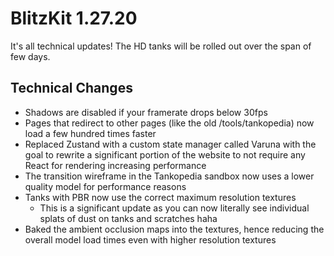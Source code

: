 # BlitzKit 1.27.20

It's all technical updates! The HD tanks will be rolled out over the span of few days.

## Technical Changes

- Shadows are disabled if your framerate drops below 30fps
- Pages that redirect to other pages (like the old /tools/tankopedia) now load a few hundred times faster
- Replaced Zustand with a custom state manager called Varuna with the goal to rewrite a significant portion of the website to not require any React for rendering increasing performance
- The transition wireframe in the Tankopedia sandbox now uses a lower quality model for performance reasons
- Tanks with PBR now use the correct maximum resolution textures
  - This is a significant update as you can now literally see individual splats of dust on tanks and scratches haha
- Baked the ambient occlusion maps into the textures, hence reducing the overall model load times even with higher resolution textures
